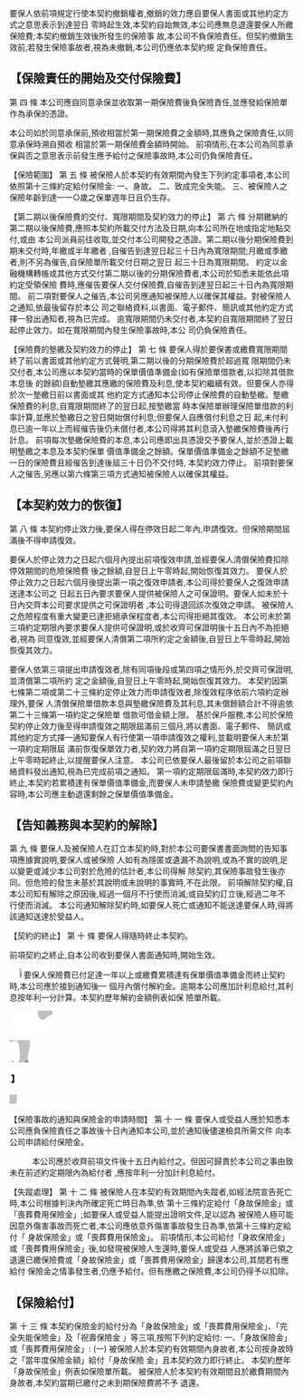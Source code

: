 要保人依前項規定行使本契約撤銷權者,撤銷的效力應自要保人書面或其他約定方式之意思表示到達翌日 零時起生效,本契約自始無效,本公司應無息退還要保人所繳保險費;本契約撤銷生效後所發生的保險事 故,本公司不負保險責任。但契約撤銷生效前,若發生保險事故者,視為未撤銷,本公司仍應依本契約規 定負保險責任。

## 【保險責任的開始及交付保險費】

第 四 條 本公司應自同意承保並收取第一期保險費後負保險責任,並應發給保險單作為承保的憑證。

本公司如於同意承保前,預收相當於第一期保險費之金額時,其應負之保險責任,以同意承保時溯自預收 相當於第一期保險費金額時開始。 前項情形,在本公司為同意承保與否之意思表示前發生應予給付之保險事故時,本公司仍負保險責任。

【保險範圍】
第 五 條 被保險人於本契約有效期間內發生下列約定事項者,本公司依照第十三條約定給付保險金:
一、身故。 二、致成完全失能。 三、被保險人之保險年齡到達一一○歲之保單週年日且仍生存。

【第二期以後保險費的交付、寬限期間及契約效力的停止】
第 六 條 分期繳納的第二期以後保險費,應照本契約所載交付方法及日期,向本公司所在地或指定地點交付,或由 本公司派員前往收取,並交付本公司開發之憑證。第二期以後分期保險費到期未交付時,年繳或半年繳者 ,自催告到達翌日起三十日內為寬限期間;月繳或季繳者,則不另為催告,自保險單所載交付日期之翌日 起三十日為寬限期間。 約定以金融機構轉帳或其他方式交付第二期以後的分期保險費者,本公司於知悉未能依此項約定受領保險 費時,應催告要保人交付保險費,自催告到達翌日起三十日內為寬限期間。 前二項對要保人之催告,本公司另應通知被保險人以確保其權益。對被保險人之通知,依最後留存於本公 司之聯絡資料,以書面、電子郵件、簡訊或其他約定方式擇一發出通知者,視為已完成。 逾寬限期間仍未交付者,本契約自寬限期間終了翌日起停止效力。如在寬限期間內發生保險事故時,本公 司仍負保險責任。

【保險費的墊繳及契約效力的停止】
第 七 條 要保人得於要保書或繳費寬限期間終了前以書面或其他約定方式聲明,第二期以後的分期保險費於超過寬 限期間仍未交付者,本公司應以本契約當時的保單價值準備金(如有保險單借款者,以扣除其借款本息後 的餘額)自動墊繳其應繳的保險費及利息,使本契約繼續有效。但要保人亦得於次一墊繳日前以書面或其 他約定方式通知本公司停止保險費的自動墊繳。墊繳保險費的利息,自寬限期間終了的翌日起,按墊繳當 時本保險單辦理保險單借款的利率計算,並應於墊繳日之翌日開始償付利息;但要保人自應償付利息之日 起,未付利息已逾一年以上而經催告後仍未償付者,本公司得將其利息滾入墊繳保險費後再行計息。 前項每次墊繳保險費的本息,本公司應即出具憑證交予要保人,並於憑證上載明墊繳之本息及本契約保單 價值準備金之餘額。保單價值準備金之餘額不足墊繳一日的保險費且經催告到達後屆三十日仍不交付時, 本契約效力停止。 前項對要保人之催告,另應以第六條第三項方式通知被保險人以確保其權益。

## 【本契約效力的恢復】

第 八 條 本契約停止效力後,要保人得在停效日起二年內,申請復效。但保險期間屆滿後不得申請復效。

要保人於停止效力之日起六個月內提出前項復效申請,並經要保人清償保險費扣除停效期間的危險保險費 後之餘額,自翌日上午零時起,開始恢復其效力。 要保人於停止效力之日起六個月後提出第一項之復效申請者,本公司得於要保人之復效申請送達本公司之 日起五日內要求要保人提供被保險人之可保證明。要保人如未於十日內交齊本公司要求提供之可保證明者 ,本公司得退回該次復效之申請。 被保險人之危險程度有重大變更已達拒絕承保程度者,本公司得拒絕其復效。 本公司未於第三項約定期限內要求要保人提供可保證明,或於收齊可保證明後十五日內不為拒絕者,視為 同意復效,並經要保人清償第二項所約定之金額後,自翌日上午零時起,開始恢復其效力。

要保人依第三項提出申請復效者,除有同項後段或第四項之情形外,於交齊可保證明,並清償第二項所約 定之金額後,自翌日上午零時起,開始恢復其效力。 本契約因第七條第二項或第二十三條約定停止效力而申請復效者,除復效程序依前六項約定辦理外,要保 人清償保險單借款本息與墊繳保險費及其利息,其未償餘額合計不得逾依第二十三條第一項約定之保險單 借款可借金額上限。 基於保戶服務,本公司於保險契約停止效力後至得申請復效之期限屆滿前三個月,將以書面、電子郵件、 簡訊或其他約定方式擇一通知要保人有行使第一項申請復效之權利,並載明要保人未於第一項約定期限屆 滿前恢復保單效力者,契約效力將自第一項約定期限屆滿之日翌日上午零時起終止,以提醒要保人注意。 本公司已依要保人最後留於本公司之前項聯絡資料發出通知,視為已完成前項之通知。 第一項約定期限屆滿時,本契約效力即行終止,本契約若累積達有保單價值準備金,而要保人未申請墊繳 保險費或變更契約內容時,本公司應主動退還剩餘之保單價值準備金。

## 【告知義務與本契約的解除】

第 九 條 要保人及被保險人在訂立本契約時,對於本公司要保書書面詢問的告知事項應據實說明,要保人或被保險 人如有為隱匿或遺漏不為說明,或為不實的說明,足以變更或減少本公司對於危險的估計者,本公司得解 除契約,其保險事故發生後亦同。但危險的發生未基於其說明或未說明的事實時,不在此限。 前項解除契約權,自本公司知有解除之原因後,經過一個月不行使而消滅;或自契約訂立後,經過二年不 行使而消滅。 本公司通知解除契約時,如要保人死亡或通知不能送達要保人時,得將該通知送達於受益人。

【契約的終止】
第 十 條 要保人得隨時終止本契約。

前項契約之終止,自本公司收到要保人書面通知時,開始生效。

![1_image_0.png](1_image_0.png) 要保人保險費已付足達一年以上或繳費累積達有保單價值準備金而終止契約時,本公司應於接到通知後一 個月內償付解約金。逾期本公司應加計利息給付,其利息按年利一分計算。本契約歷年解約金額例表如保 險單所載。

![1_image_1.png](1_image_1.png)

![1_image_2.png](1_image_2.png)

![1_image_3.png](1_image_3.png)

![1_image_4.png](1_image_4.png)

【保險事故的通知與保險金的申請時間】
第 十 一 條 要保人或受益人應於知悉本公司應負保險責任之事故後十日內通知本公司,並於通知後儘速檢具所需文件 向本公司申請給付保險金。

![1_image_5.png](1_image_5.png) 本公司應於收齊前項文件後十五日內給付之。但因可歸責於本公司之事由致未在前述約定期限內為給付者
,應按年利一分加計利息給付。

【失蹤處理】
第 十 二 條 被保險人在本契約有效期間內失蹤者,如經法院宣告死亡時,本公司根據判決內所確定死亡時日為準,依 第十三條約定給付「身故保險金」或「喪葬費用保險金」;如要保人或受益人能提出證明文件,足以認為 被保險人極可能因意外傷害事故而死亡者,本公司應依意外傷害事故發生日為準,依第十三條約定給付「 身故保險金」或「喪葬費用保險金」。 前項情形,本公司給付「身故保險金」或「喪葬費用保險金」後,如發現被保險人生還時,要保人或受益 人應將該筆已領之退還已繳保險費或「身故保險金」或「喪葬費用保險金」歸還本公司,其間若有應給付 保險金之情事發生者,仍應予給付。但有應繳之保險費,本公司仍得予以扣除。

## 【保險給付】

第 十 三 條 本契約保險金的給付分為「身故保險金」或「喪葬費用保險金」、「完全失能保險金」及「祝壽保險金
」等三項,按照下列約定給付: 一、「身故保險金」或「喪葬費用保險金」:
(一) 被保險人於本契約有效期間內身故者,本公司按身故時之「當年度保險金額」給付「身故保險 金」且本契約效力即行終止。 本契約歷年「身故保險金」例表如保險單所載。 被保險人於本契約有效期間且於繳費期間內身故者,本契約當期已繳付之未到期保險費將不予 退還。